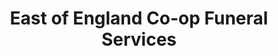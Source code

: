 ---
title: "East of England Co-op Funeral Services"
url: /acle/east-of-england-co-op-funeral-services/
shop: funeral directors
---